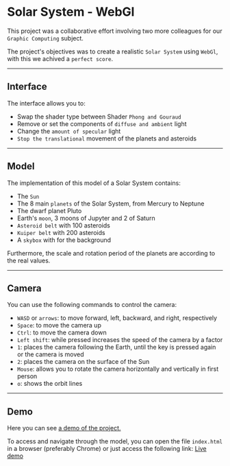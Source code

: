 # Solar System - WebGl

This project was a collaborative effort involving two more colleagues for our ```Graphic Computing``` subject.

The project's objectives was to create a realistic ```Solar System``` using ```WebGl```, with this we achived a ```perfect score```.


---
## Interface

The interface allows you to:
- Swap the shader type between Shader ```Phong and Gouraud```
- Remove or set the components of ```diffuse and ambient``` light
- Change the ```amount of specular``` light
- ```Stop the translational``` movement of the planets and asteroids


---
## Model

The implementation of this model of a Solar System contains:
- The ```Sun```
- The 8 main ```planets``` of the Solar System, from Mercury to Neptune
- The dwarf planet Pluto
- Earth's ```moon```, 3 moons of Jupyter and 2 of Saturn
- ```Asteroid belt``` with 100 asteroids
- ```Kuiper belt``` with 200 asteroids
- A ```skybox``` with for the background


Furthermore, the scale and rotation period of the planets are according to the real values.


---
## Camera
You can use the following commands to control the camera:
- ```WASD``` or ```arrows```: to move forward, left, backward, and right, respectively
- ```Space```: to move the camera up
- ```Ctrl```: to move the camera down
- ```Left shift```: while pressed increases the speed of the camera by a factor
- ```1```: places the camera following the Earth, until the key is pressed again or the camera is moved
- ```2```: places the camera on the surface of the Sun
- ```Mouse```: allows you to rotate the camera horizontally and vertically in first person
- ```o```: shows the orbit lines


---
## Demo

Here you can see 
<a href= "https://youtu.be/DB8eehMY8Tc" > a demo of the project.</a>

To access and navigate through the model, you can open the file ```index.html``` in a browser (preferably Chrome) or just access the following link: 
<a href= "https://kuukitenshi.github.io/Solar-System__Graphic-Computing/" > Live demo </a>
